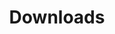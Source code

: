 ---
lang: fr
layout: doc
permalink: /fr/doc/downloads/
redirect_to: /fr/downloads/
ref: 244
title: Downloads
---